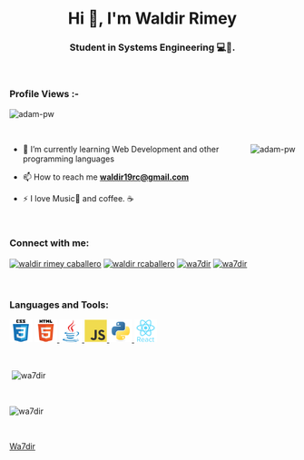 <h1 align="center">Hi 👋, I'm Waldir Rimey</h1>
<h3 align="center">Student in Systems Engineering 💻🌟.</h3>

<br>

<p align="right"> <h3>Profile Views :-</h3> <img src="https://komarev.com/ghpvc/?username=adam-pw&label=Profile%20views&color=0e75b6&style=flat"
    alt="adam-pw" /> 
  </p>

<br>

<p><img align="right" src="https://github.com/Adam-pw/Adam-pw/blob/main/animation_500_kxa883sd.gif" alt="adam-pw" /></p>


- 🌱 I’m currently learning Web Development and other programming languages

- 📫 How to reach me **waldir19rc@gmail.com**

- ⚡ I love Music🎵 and coffee. ☕  

<br>

<h3 align="left">Connect with me:</h3>
<p align="left">
  <a href="https://www.linkedin.com/in/waldir-rimey-caballero/" target="blank"><img align="center"
      src="https://raw.githubusercontent.com/rahuldkjain/github-profile-readme-generator/master/src/images/icons/Social/linked-in-alt.svg"
      alt="waldir rimey caballero" height="30" width="40" /></a>
  <a href="https://www.facebook.com/share/1DMSWpTzJD/" target="blank"><img align="center"
      src="https://raw.githubusercontent.com/rahuldkjain/github-profile-readme-generator/master/src/images/icons/Social/facebook.svg"
      alt="waldir rcaballero" height="30" width="40" /></a>
  <a href="https://www.instagram.com/wa7dir?igsh=MW5zeHZzcjRjM3JnZg==" target="blank"><img align="center"
      src="https://raw.githubusercontent.com/rahuldkjain/github-profile-readme-generator/master/src/images/icons/Social/instagram.svg"
      alt="wa7dir" height="30" width="40" /></a>
 <a href="https://www.youtube.com/@wa7dir" target="blank"><img align="center"
      src="https://raw.githubusercontent.com/rahuldkjain/github-profile-readme-generator/master/src/images/icons/Social/youtube.svg"
      alt="wa7dir" height="30" width="40" /></a>
</p>

<br>

<h3 align="left">Languages and Tools:</h3>
<p><img
      src="https://raw.githubusercontent.com/devicons/devicon/master/icons/css3/css3-original-wordmark.svg" alt="css3"
      width="40" height="40" /> </a> <a href="https://www.w3.org/html/" target="_blank" rel="noreferrer"> <img
      src="https://raw.githubusercontent.com/devicons/devicon/master/icons/html5/html5-original-wordmark.svg"
      alt="html5" width="40" height="40" /> </a><a href="https://www.java.com" target="_blank" rel="noreferrer"> <img
      src="https://raw.githubusercontent.com/devicons/devicon/master/icons/java/java-original.svg" alt="java" width="40"
      height="40" /> </a> <a href="https://developer.mozilla.org/en-US/docs/Web/JavaScript" target="_blank"
    rel="noreferrer"> <img
      src="https://raw.githubusercontent.com/devicons/devicon/master/icons/javascript/javascript-original.svg"
      alt="javascript" width="40" height="40" /> </a> <a href="https://kotlinlang.org" target="_blank" rel="noreferrer">
    <a href="https://www.python.org" target="_blank" rel="noreferrer"> <img
      src="https://raw.githubusercontent.com/devicons/devicon/master/icons/python/python-original.svg" alt="python"
      width="40" height="40" /> </a> <a href="https://reactjs.org/" target="_blank" rel="noreferrer"> <img
      src="https://raw.githubusercontent.com/devicons/devicon/master/icons/react/react-original-wordmark.svg"
      alt="react" width="40" height="40" /> </a></p>


<br>

<p>&nbsp;<img align="center" src="https://github-readme-stats.vercel.app/api?username=wa7dir&show_icons=true&locale=en&bg_color=0d1117&text_color=ffffff&repo=convoychat"
    alt="wa7dir" /></p>

<br>

<p><img align="center" src="https://github-readme-streak-stats.herokuapp.com/?user=wa7dir&theme=dark&background=0d1117&date_format=M%20j%5B%2C%20Y%5D" alt="wa7dir" /></p>
      
<p align="left"> <a href="https://twitter.com/" target="blank"><img
      src="https://img.shields.io/twitter/follow/?logo=twitter&style=for-the-badge" alt="" /></a> </p>

[Wa7dir](https://github.com/wa7dir)
